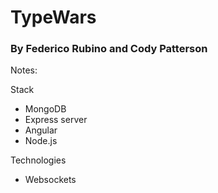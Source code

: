 # TypeWars
### By Federico Rubino and Cody Patterson

Notes:

Stack

- MongoDB
- Express server
- Angular
- Node.js

Technologies

- Websockets


